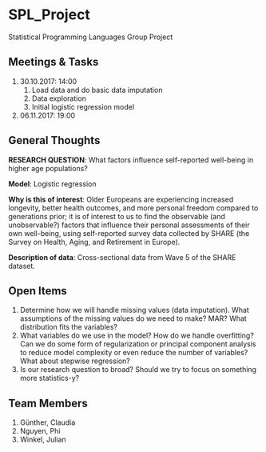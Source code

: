# SPL_Project

Statistical Programming Languages Group Project

## Meetings & Tasks

1. 30.10.2017: 14:00
    1. Load data and do basic data imputation
    2. Data exploration
    3. Initial logistic regression model
2. 06.11.2017: 19:00

## General Thoughts

**RESEARCH QUESTION**: What factors influence self-reported well-being in higher age populations?

**Model**: Logistic regression

**Why is this of interest**: Older Europeans are experiencing increased longevity, better health outcomes, and more personal freedom compared to generations prior; it is of interest to us to find the observable (and unobservable?) factors that influence their personal assessments of their own well-being, using self-reported survey data collected by SHARE (the Survey on Health, Aging, and Retirement in Europe).

**Description of data**: Cross-sectional data from Wave 5 of the SHARE dataset.

## Open Items

1. Determine how we will handle missing values (data imputation). What assumptions of the missing values do we need to make? MAR? What distribution fits the variables?
2. What variables do we use in the model? How do we handle overfitting? Can we do some form of regularization or principal component analysis to reduce model complexity or even reduce the number of variables? What about stepwise regression?
3. Is our research question to broad? Should we try to focus on something more statistics-y?

## Team Members

1. Günther, Claudia
2. Nguyen, Phi
3. Winkel, Julian

